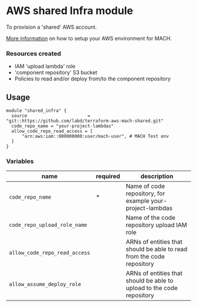# AWS shared Infra module

To provision a 'shared' AWS account.

[More information](https://docs.machcomposer.io/tutorial/aws/step-3-setup-aws-services.html) on how to setup your AWS environment for MACH.

### Resources created

- IAM 'upload lambda' role
- 'component repository' S3 bucket
- Policies to read and/or deploy from/to the component repository

## Usage

```
module "shared_infra" {
  source                       = "git::https://github.com/labd/terraform-aws-mach-shared.git"
  code_repo_name = "your-project-lambdas"
  allow_code_repo_read_access = [
      "arn:aws:iam::000000000:user/mach-user", # MACH Test env
  ]
}
```

### Variables

| name                          | required | description                                                           |
| ----------------------------- | -------- | --------------------------------------------------------------------- |
| `code_repo_name`              | *        | Name of code repository, for example your-project-lambdas             |
| `code_repo_upload_role_name`  |          | Name of the code repository upload IAM role                           |
| `allow_code_repo_read_access` |          | ARNs of entities that should be able to read from the code repository |
| `allow_assume_deploy_role`    |          | ARNs of entities that should be able to upload to the code repository |
